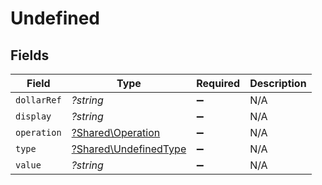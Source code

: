 # Undefined


## Fields

| Field                                                         | Type                                                          | Required                                                      | Description                                                   |
| ------------------------------------------------------------- | ------------------------------------------------------------- | ------------------------------------------------------------- | ------------------------------------------------------------- |
| `dollarRef`                                                   | *?string*                                                     | :heavy_minus_sign:                                            | N/A                                                           |
| `display`                                                     | *?string*                                                     | :heavy_minus_sign:                                            | N/A                                                           |
| `operation`                                                   | [?Shared\Operation](../../Models/Shared/Operation.md)         | :heavy_minus_sign:                                            | N/A                                                           |
| `type`                                                        | [?Shared\UndefinedType](../../Models/Shared/UndefinedType.md) | :heavy_minus_sign:                                            | N/A                                                           |
| `value`                                                       | *?string*                                                     | :heavy_minus_sign:                                            | N/A                                                           |